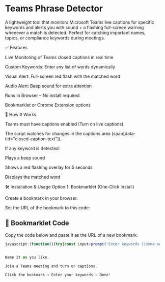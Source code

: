 # Teams Phrase Detector

A lightweight tool that monitors Microsoft Teams live captions for specific keywords and alerts you with sound + a flashing full-screen warning whenever a match is detected. Perfect for catching important names, topics, or compliance keywords during meetings.

✅ Features

Live Monitoring of Teams closed captions in real time

Custom Keywords: Enter any list of words dynamically

Visual Alert: Full-screen red flash with the matched word

Audio Alert: Beep sound for extra attention

Runs in Browser – No install required

Bookmarklet or Chrome Extension options

🚀 How It Works

Teams must have captions enabled (Turn on live captions).

The script watches for changes in the captions area (span[data-tid="closed-caption-text"]).

If any keyword is detected:

Plays a beep sound

Shows a red flashing overlay for 5 seconds

Displays the matched word

🛠️ Installation & Usage
Option 1: Bookmarklet (One-Click Install)

Create a bookmark in your browser.

Set the URL of the bookmark to this code:

## 📌 Bookmarklet Code

Copy the code below and paste it as the URL of a new bookmark:

```javascript
javascript:(function(){try{const input=prompt('Enter keywords (comma separated):','Computer,Meeting,Project');if(!input)return;const keywords=input.split(',').map(k=>k.trim());function playBeep(){const ctx=new(window.AudioContext||window.webkitAudioContext)(),osc=ctx.createOscillator(),gain=ctx.createGain();osc.connect(gain);gain.connect(ctx.destination);osc.type='square';osc.frequency.value=1000;gain.gain.value=0.5;osc.start();osc.stop(ctx.currentTime+0.8);}function flashScreen(matchedWord){if(document.getElementById('flash-alert'))return;const o=document.createElement('div');o.id='flash-alert';Object.assign(o.style,{position:'fixed',top:'0',left:'0',width:'100vw',height:'100vh',backgroundColor:'red',opacity:'0.8',zIndex:'999999',display:'flex',flexDirection:'column',justifyContent:'center',alignItems:'center',color:'white',fontSize:'48px',fontWeight:'bold',textAlign:'center'});const line1=document.createElement('div');line1.textContent='⚠ ALERT: Keyword Detected! ⚠';const line2=document.createElement('div');line2.textContent='Matched Word: '+matchedWord;o.appendChild(line1);o.appendChild(line2);document.body.appendChild(o);let v=true;const i=setInterval(()=>{v=!v;o.style.opacity=v?'0.8':'0';},300);setTimeout(()=>{clearInterval(i);o.remove();},5000);}function watchCaptionsWithAlert(words,onMatch,delay=1000){const lowerKeywords=words.map(w=>w.toLowerCase()),seen=new WeakSet;function handleElement(el){if(!el.matches||!el.matches('span[data-tid=\"closed-caption-text\"]')||seen.has(el))return;seen.add(el);let lastText=el.textContent.trim(),stableTimer;function checkForUpdate(){const currentText=el.textContent.trim();if(currentText!==lastText){lastText=currentText;clearTimeout(stableTimer);stableTimer=setTimeout(finalCheck,delay);}}function finalCheck(){const text=el.textContent.trim(),lowerText=text.toLowerCase(),matchedWord=lowerKeywords.find(word=>lowerText.includes(word));if(matchedWord){playBeep();flashScreen(matchedWord);if(onMatch)onMatch(text);}}new MutationObserver(checkForUpdate).observe(el,{characterData:true,subtree:true,childList:true});stableTimer=setTimeout(finalCheck,delay);}document.querySelectorAll('span[data-tid=\"closed-caption-text\"]').forEach(handleElement);new MutationObserver(mutations=>{for(const mutation of mutations){for(const node of mutation.addedNodes){if(node.nodeType===1){handleElement(node);node.querySelectorAll?.('span[data-tid=\"closed-caption-text\"]').forEach(handleElement);}}}}).observe(document.body,{childList:true,subtree:true});return()=>mainObserver.disconnect();}watchCaptionsWithAlert(keywords,text=>console.log('Keyword detected in caption:',text));alert('✅ Teams Phrase Detector is running...');}catch(e){console.error('Bookmarklet error:',e);alert('❌ Error: Check console for details.');}})();


Name it as you like.

Join a Teams meeting and turn on captions.

Click the bookmark → Enter your keywords → Done!
```
